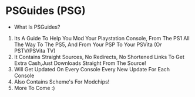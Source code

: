 # PSGuides (PSG)
- What Is PSGuides?
1. Its A Guide To Help You Mod Your Playstation Console, From The PS1 All The Way To The PS5, And From Your PSP To Your PSVita (Or PSTV/PSVita TV)
2. It Contains Straight Sources, No Redirects, No Shortened Links To Get Extra Cash,Just Downloads Straight From The Source!
3. Will Get Updated On Every Console Every New Update For Each Console
4. Also Contains Scheme's For Modchips!
5. More To Come :)
